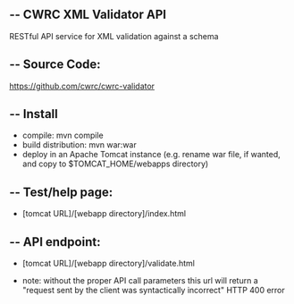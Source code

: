 --
CWRC XML Validator API
--

RESTful API service for XML validation against a schema


--
Source Code:
--

https://github.com/cwrc/cwrc-validator

--
Install
--

* compile: mvn compile
* build distribution: mvn war:war
* deploy in an Apache Tomcat instance (e.g. rename war file, if wanted, and copy to $TOMCAT_HOME/webapps directory)

--
Test/help page:
--
* [tomcat URL]/[webapp directory]/index.html

--
API endpoint:
--
* [tomcat URL]/[webapp directory]/validate.html

* note: without the proper API call parameters this url will return a
"request sent by the client was syntactically incorrect" HTTP 400
error
